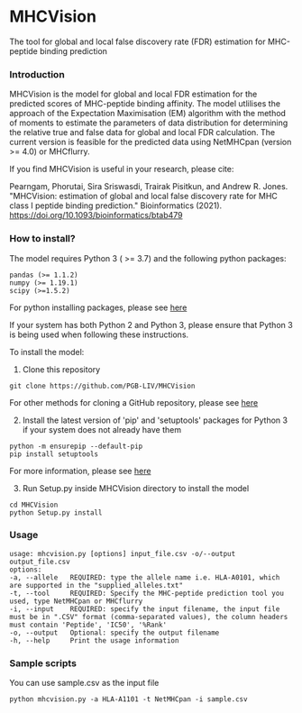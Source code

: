 # MHCVision
The tool for global and local false discovery rate (FDR) estimation for MHC-peptide binding prediction
### **Introduction**
MHCVision is the model for global and local FDR estimation for the predicted scores of MHC-peptide binding affinity. The model utlilises the approach of the Expectation Maximisation (EM) algorithm with the method of moments to estimate the parameters of data distribution for determining the relative true and false data for global and local FDR calculation. The current version is feasible for the predicted data using NetMHCpan (version >= 4.0) or MHCflurry. 

If you find MHCVision is useful in your research, please cite:

Pearngam, Phorutai, Sira Sriswasdi, Trairak Pisitkun, and Andrew R. Jones. "MHCVision: estimation of global and local false discovery rate for MHC class I peptide binding prediction." Bioinformatics (2021). https://doi.org/10.1093/bioinformatics/btab479

### **How to install?**
The model requires Python 3 ( >= 3.7) and the following python packages:
```
pandas (>= 1.1.2)
numpy (>= 1.19.1)
scipy (>=1.5.2)
```
For python installing packages, please see [here](https://packaging.python.org/tutorials/installing-packages/#use-pip-for-installing)

If your system has both Python 2 and Python 3, please ensure that Python 3 is being used when following these instructions.

To install the model:

1. Clone this repository
```
git clone https://github.com/PGB-LIV/MHCVision
```
For other methods for cloning a GitHub repository, please see  [here](https://help.github.com/articles/cloning-a-repository/)

2. Install the latest version of 'pip' and 'setuptools' packages for Python 3 if your system does not already have them
```
python -m ensurepip --default-pip
pip install setuptools
```
For more information, please see [here](https://packaging.python.org/tutorials/installing-packages/#install-pip-setuptools-and-wheel)

3.  Run Setup.py inside MHCVision directory to install the model
```
cd MHCVision
python Setup.py install
```

### **Usage**
```
usage: mhcvision.py [options] input_file.csv -o/--output output_file.csv
options:
-a, --allele   REQUIRED: type the allele name i.e. HLA-A0101, which are supported in the "supplied_alleles.txt"
-t, --tool     REQUIRED: Specify the MHC-peptide prediction tool you used, type NetMHCpan or MHCflurry
-i, --input    REQUIRED: specify the input filename, the input file must be in ".CSV" format (comma-separated values), the column headers must contain 'Peptide', 'IC50', '%Rank'
-o, --output   Optional: specify the output filename 
-h, --help     Print the usage information
```

### **Sample scripts**
You can use sample.csv as the input file
```
python mhcvision.py -a HLA-A1101 -t NetMHCpan -i sample.csv
```
